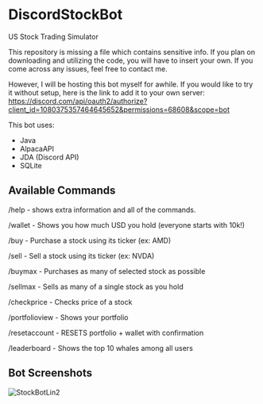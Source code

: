 # DiscordStockBot
US Stock Trading Simulator

This repository is missing a file which contains sensitive info. If you plan on downloading and utilizing the code, you will have to insert your own. If you come across any issues, feel free to contact me.

However, I will be hosting this bot myself for awhile. If you would like to try it without setup, here is the link to add it to your own server: https://discord.com/api/oauth2/authorize?client_id=1080375357464645652&permissions=68608&scope=bot

This bot uses:
- Java
- AlpacaAPI
- JDA (Discord API)
- SQLite

## Available Commands

/help - shows extra information and all of the commands.

/wallet - Shows you how much USD you hold (everyone starts with 10k!)

/buy - Purchase a stock using its ticker (ex: AMD)

/sell - Sell a stock using its ticker (ex: NVDA)

/buymax - Purchases as many of selected stock as possible

/sellmax - Sells as many of a single stock as you hold

/checkprice - Checks price of a stock

/portfolioview - Shows your portfolio

/resetaccount - RESETS portfolio + wallet with confirmation

/leaderboard - Shows the top 10 whales among all users

## Bot Screenshots

![StockBotLin2](https://user-images.githubusercontent.com/104325289/223026819-9267868c-e5e1-4939-a6fb-a61d4037f237.jpg)

